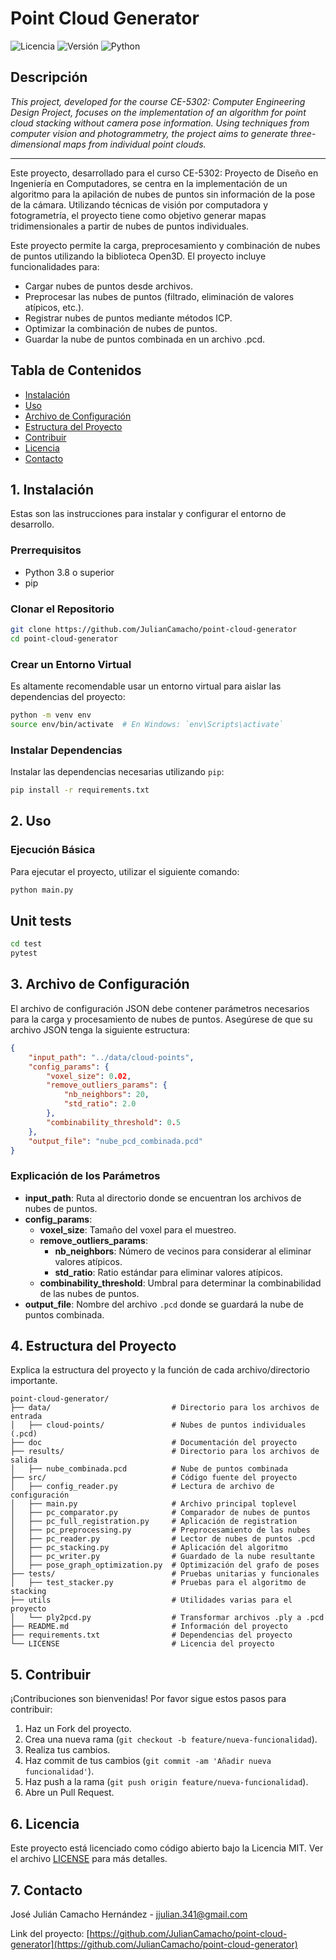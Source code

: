 # Point Cloud Generator

![Licencia](https://img.shields.io/badge/Licencia-MIT-blue.svg?style=for-the-badge)
![Versión](https://img.shields.io/badge/Versión-1.0.0-brightgreen.svg?style=for-the-badge)
![Python](https://img.shields.io/badge/Python-3.8%2B-blue.svg?style=for-the-badge&logo=python&logoColor=white)

## Descripción

*This project, developed for the course CE-5302: Computer Engineering Design Project, focuses on the implementation of an algorithm for point cloud stacking without camera pose information. Using techniques from computer vision and photogrammetry, the project aims to generate three-dimensional maps from individual point clouds.*

---

Este proyecto, desarrollado para el curso CE-5302: Proyecto de Diseño en Ingeniería en Computadores, se centra en la implementación de un algoritmo para la apilación de nubes de puntos sin información de la pose de la cámara. Utilizando técnicas de visión por computadora y fotogrametría, el proyecto tiene como objetivo generar mapas tridimensionales a partir de nubes de puntos individuales.

Este proyecto permite la carga, preprocesamiento y combinación de nubes de puntos utilizando la biblioteca Open3D. El proyecto incluye funcionalidades para:

- Cargar nubes de puntos desde archivos.
- Preprocesar las nubes de puntos (filtrado, eliminación de valores atípicos, etc.).
- Registrar nubes de puntos mediante métodos ICP.
- Optimizar la combinación de nubes de puntos.
- Guardar la nube de puntos combinada en un archivo .pcd.

## Tabla de Contenidos

- [Instalación](#instalación)
- [Uso](#uso)
- [Archivo de Configuración](#archivo-de-configuración)
- [Estructura del Proyecto](#estructura-del-proyecto)
- [Contribuir](#contribuir)
- [Licencia](#licencia)
- [Contacto](#contacto)

## 1. Instalación

Estas son las instrucciones para instalar y configurar el entorno de desarrollo.

### Prerrequisitos

- Python 3.8 o superior
- pip

### Clonar el Repositorio

```sh
git clone https://github.com/JulianCamacho/point-cloud-generator
cd point-cloud-generator
```

### Crear un Entorno Virtual

Es altamente recomendable usar un entorno virtual para aislar las dependencias del proyecto:

```sh
python -m venv env
source env/bin/activate  # En Windows: `env\Scripts\activate`
```

### Instalar Dependencias

Instalar las dependencias necesarias utilizando `pip`:

```sh
pip install -r requirements.txt
```

## 2. Uso

### Ejecución Básica

Para ejecutar el proyecto, utilizar el siguiente comando:

```sh
python main.py
```


## Unit tests
```sh
cd test
pytest
```

## 3. Archivo de Configuración

El archivo de configuración JSON debe contener parámetros necesarios para la carga y procesamiento de nubes de puntos. Asegúrese de que su archivo JSON tenga la siguiente estructura:

```json
{
    "input_path": "../data/cloud-points",
    "config_params": {
        "voxel_size": 0.02,
        "remove_outliers_params": {
            "nb_neighbors": 20,
            "std_ratio": 2.0
        },
        "combinability_threshold": 0.5
    },
    "output_file": "nube_pcd_combinada.pcd"
}
```

### Explicación de los Parámetros

- **input_path**: Ruta al directorio donde se encuentran los archivos de nubes de puntos.
- **config_params**:
  - **voxel_size**: Tamaño del voxel para el muestreo.
  - **remove_outliers_params**:
    - **nb_neighbors**: Número de vecinos para considerar al eliminar valores atípicos.
    - **std_ratio**: Ratio estándar para eliminar valores atípicos.
  - **combinability_threshold**: Umbral para determinar la combinabilidad de las nubes de puntos.
- **output_file**: Nombre del archivo `.pcd` donde se guardará la nube de puntos combinada.



## 4. Estructura del Proyecto

Explica la estructura del proyecto y la función de cada archivo/directorio importante.

```plaintext
point-cloud-generator/
├── data/                           # Directorio para los archivos de entrada
│   ├── cloud-points/               # Nubes de puntos individuales (.pcd)
├── doc                             # Documentación del proyecto
├── results/                        # Directorio para los archivos de salida
│   ├── nube_combinada.pcd          # Nube de puntos combinada
├── src/                            # Código fuente del proyecto
│   ├── config_reader.py            # Lectura de archivo de configuración
│   ├── main.py                     # Archivo principal toplevel
│   ├── pc_comparator.py            # Comparador de nubes de puntos
│   ├── pc_full_registration.py     # Aplicación de registration
│   ├── pc_preprocessing.py         # Preprocesamiento de las nubes
│   ├── pc_reader.py                # Lector de nubes de puntos .pcd
│   ├── pc_stacking.py              # Aplicación del algoritmo
│   ├── pc_writer.py                # Guardado de la nube resultante
│   ├── pose_graph_optimization.py  # Optimización del grafo de poses
├── tests/                          # Pruebas unitarias y funcionales
│   ├── test_stacker.py             # Pruebas para el algoritmo de stacking
├── utils                           # Utilidades varias para el proyecto
│   └── ply2pcd.py                  # Transformar archivos .ply a .pcd
├── README.md                       # Información del proyecto
├── requirements.txt                # Dependencias del proyecto
└── LICENSE                         # Licencia del proyecto
```

## 5. Contribuir

¡Contribuciones son bienvenidas! Por favor sigue estos pasos para contribuir:

1. Haz un Fork del proyecto.
2. Crea una nueva rama (`git checkout -b feature/nueva-funcionalidad`).
3. Realiza tus cambios.
4. Haz commit de tus cambios (`git commit -am 'Añadir nueva funcionalidad'`).
5. Haz push a la rama (`git push origin feature/nueva-funcionalidad`).
6. Abre un Pull Request.

## 6. Licencia

Este proyecto está licenciado como código abierto bajo la Licencia MIT. Ver el archivo [LICENSE](LICENSE) para más detalles.

## 7. Contacto

José Julián Camacho Hernández - jjulian.341@gmail.com

Link del proyecto: [https://github.com/JulianCamacho/point-cloud-generator](https://github.com/JulianCamacho/point-cloud-generator)

